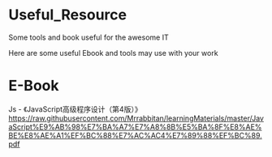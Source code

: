 # Useful_Resource
Some tools and book useful for the awesome IT

Here are some useful Ebook and tools may use with your work
# E-Book
Js -  《JavaScript高级程序设计（第4版）》 https://raw.githubusercontent.com/Mrrabbitan/learningMaterials/master/JavaScript%E9%AB%98%E7%BA%A7%E7%A8%8B%E5%BA%8F%E8%AE%BE%E8%AE%A1%EF%BC%88%E7%AC%AC4%E7%89%88%EF%BC%89.pdf
